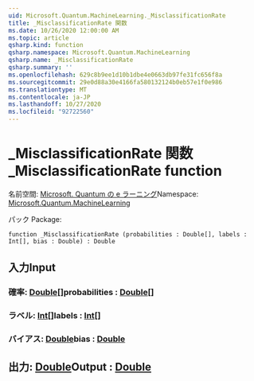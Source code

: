 ```yaml
---
uid: Microsoft.Quantum.MachineLearning._MisclassificationRate
title: _MisclassificationRate 関数
ms.date: 10/26/2020 12:00:00 AM
ms.topic: article
qsharp.kind: function
qsharp.namespace: Microsoft.Quantum.MachineLearning
qsharp.name: _MisclassificationRate
qsharp.summary: ''
ms.openlocfilehash: 629c8b9ee1d10b1dbe4e0663db97fe31fc656f8a
ms.sourcegitcommit: 29e0d88a30e4166fa580132124b0eb57e1f0e986
ms.translationtype: MT
ms.contentlocale: ja-JP
ms.lasthandoff: 10/27/2020
ms.locfileid: "92722560"
---
```

# <a name="_misclassificationrate-function"></a><span data-ttu-id="6e465-102">_MisclassificationRate 関数</span><span class="sxs-lookup"><span data-stu-id="6e465-102">_MisclassificationRate function</span></span>

<span data-ttu-id="6e465-103">名前空間: [Microsoft. Quantum の e ラーニング](xref:Microsoft.Quantum.MachineLearning)</span><span class="sxs-lookup"><span data-stu-id="6e465-103">Namespace: [Microsoft.Quantum.MachineLearning](xref:Microsoft.Quantum.MachineLearning)</span></span>

<span data-ttu-id="6e465-104">パック [](https://nuget.org/packages/)</span><span class="sxs-lookup"><span data-stu-id="6e465-104">Package: [](https://nuget.org/packages/)</span></span>




```qsharp
function _MisclassificationRate (probabilities : Double[], labels : Int[], bias : Double) : Double
```


## <a name="input"></a><span data-ttu-id="6e465-105">入力</span><span class="sxs-lookup"><span data-stu-id="6e465-105">Input</span></span>

### <a name="probabilities--double"></a><span data-ttu-id="6e465-106">確率: [Double](xref:microsoft.quantum.lang-ref.double)[]</span><span class="sxs-lookup"><span data-stu-id="6e465-106">probabilities : [Double](xref:microsoft.quantum.lang-ref.double)[]</span></span>




### <a name="labels--int"></a><span data-ttu-id="6e465-107">ラベル: [Int](xref:microsoft.quantum.lang-ref.int)[]</span><span class="sxs-lookup"><span data-stu-id="6e465-107">labels : [Int](xref:microsoft.quantum.lang-ref.int)[]</span></span>




### <a name="bias--double"></a><span data-ttu-id="6e465-108">バイアス: [Double](xref:microsoft.quantum.lang-ref.double)</span><span class="sxs-lookup"><span data-stu-id="6e465-108">bias : [Double](xref:microsoft.quantum.lang-ref.double)</span></span>





## <a name="output--double"></a><span data-ttu-id="6e465-109">出力: [Double](xref:microsoft.quantum.lang-ref.double)</span><span class="sxs-lookup"><span data-stu-id="6e465-109">Output : [Double](xref:microsoft.quantum.lang-ref.double)</span></span>

